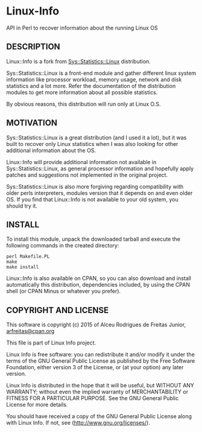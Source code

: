 # Linux-Info

API in Perl to recover information about the running Linux OS

## DESCRIPTION

Linux::Info is a fork from [Sys::Statistics::Linux](http://search.cpan.org/~bloonix/Sys-Statistics-Linux/) distribution.

Sys::Statistics::Linux is a front-end module and gather different linux
system information like processor workload, memory usage, network and
disk statistics and a lot more. Refer the documentation of the
distribution modules to get more information about all possible
statistics.

By obvious reasons, this distribution will run only at Linux O.S.

## MOTIVATION

Sys::Statistics::Linux is a great distribution (and I used it a lot),
but it was built to recover only Linux statistics when I was also
looking for other additional information about the OS.

Linux::Info will provide additional information not available in
Sys::Statistics::Linux, as general processor information and hopefully
apply patches and suggestions not implemented in the original project.

Sys::Statistics::Linux is also more forgiving regarding compatibility
with older perls interpreters, modules version that it depends on and
even older OS. If you find that Linux::Info is not available to your old
system, you should try it.

## INSTALL

To install this module, unpack the downloaded tarball and execute the following
commands in the created directory:

```
perl Makefile.PL
make
make install
```

Linux::Info is also available on CPAN, so you can also download and install automatically 
this distribution, dependencies included, by using the CPAN shell (or CPAN Minus or whatever 
you prefer).

## COPYRIGHT AND LICENSE

This software is copyright (c) 2015 of Alceu Rodrigues de Freitas
Junior, <arfreitas@cpan.org>

This file is part of Linux Info project.

Linux Info is free software: you can redistribute it and/or modify it
under the terms of the GNU General Public License as published by the
Free Software Foundation, either version 3 of the License, or (at your
option) any later version.

Linux Info is distributed in the hope that it will be useful, but
WITHOUT ANY WARRANTY; without even the implied warranty of
MERCHANTABILITY or FITNESS FOR A PARTICULAR PURPOSE. See the GNU General
Public License for more details.

You should have received a copy of the GNU General Public License along
with Linux Info. If not, see (http://www.gnu.org/licenses/).

